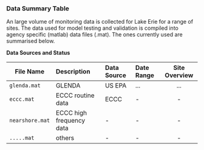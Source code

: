 
### Data Summary Table
An large volume of monitoring data is collected for Lake Erie for a range of sites. The data used for model testing and validation is compiled into agency specific (matlab) data files (.mat). The ones currently used are summarised below.


**Data Sources and Status**

| File Name | Description | Data Source | Date Range | Site Overview |
| ---------------- |:----------|:-----------|:-----------|:-----------:|
| `glenda.mat` | GLENDA | US EPA | ... | ... |
| `eccc.mat` | ECCC routine data | ECCC |- |- |
| `nearshore.mat` | ECCC high frequency data | - |- |- |
| `.....mat` | others | - |- |- |
